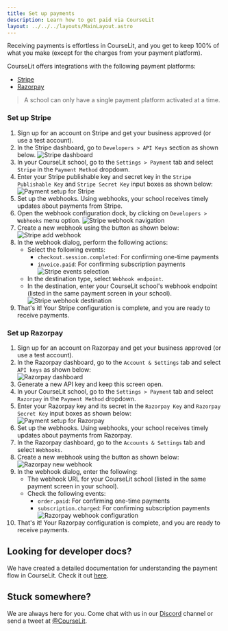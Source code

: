 ```yaml
---
title: Set up payments
description: Learn how to get paid via CourseLit
layout: ../../../layouts/MainLayout.astro
---
```


Receiving payments is effortless in CourseLit, and you get to keep 100% of what you make (except for the charges from your payment platform).

CourseLit offers integrations with the following payment platforms:

-   [Stripe](https://stripe.com)
-   [Razorpay](https://razorpay.com)

> A school can only have a single payment platform activated at a time.

### Set up Stripe

1. Sign up for an account on Stripe and get your business approved (or use a test account).
2. In the Stripe dashboard, go to `Developers > API Keys` section as shown below.
   ![Stripe dashboard](/assets/schools/stripe-api-keys.png)
3. In your CourseLit school, go to the `Settings > Payment` tab and select `Stripe` in the `Payment Method` dropdown.
4. Enter your Stripe publishable key and secret key in the `Stripe Publishable Key` and `Stripe Secret Key` input boxes as shown below:  
   ![Payment setup for Stripe](/assets/schools/payment-setup-stripe.png)
5. Set up the webhooks. Using webhooks, your school receives timely updates about payments from Stripe.
6. Open the webhook configuration dock, by clicking on `Developers > Webhooks` menu option.
   ![Stripe webhook navigation](/assets/schools/stripe-webhook-navigation.png)
7. Create a new webhook using the button as shown below:  
   ![Stripe add webhook](/assets/schools/stripe-add-webhook.png)
8. In the webhook dialog, perform the following actions:
    - Select the following events:
        - `checkout.session.completed`: For confirming one-time payments
        - `invoice.paid`: For confirming subscription payments  
          ![Stripe events selection](/assets/schools/stripe-events-selection.png)
    - In the destination type, select `Webhook endpoint`.
    - In the destination, enter your CourseLit school's webhook endpoint (listed in the same payment screen in your school).
      ![Stripe webhook destination](/assets/schools/stripe-courselit-webhook-entry.png)
9. That's it! Your Stripe configuration is complete, and you are ready to receive payments.

### Set up Razorpay

1. Sign up for an account on Razorpay and get your business approved (or use a test account).
2. In the Razorpay dashboard, go to the `Account & Settings` tab and select `API keys` as shown below:  
   ![Razorpay dashboard](/assets/schools/razorpay-dashboard-api-key.png)
3. Generate a new API key and keep this screen open.
4. In your CourseLit school, go to the `Settings > Payment` tab and select `Razorpay` in the `Payment Method` dropdown.
5. Enter your Razorpay key and its secret in the `Razorpay Key` and `Razorpay Secret Key` input boxes as shown below:  
   ![Payment setup for Razorpay](/assets/schools/payment-setup-razorpay.png)
6. Set up the webhooks. Using webhooks, your school receives timely updates about payments from Razorpay.
7. In the Razorpay dashboard, go to the `Accounts & Settings` tab and select `Webhooks`.
8. Create a new webhook using the button as shown below:  
   ![Razorpay new webhook](/assets/schools/razorpay-add-webhook.png)
9. In the webhook dialog, enter the following:
    - The webhook URL for your CourseLit school (listed in the same payment screen in your school).
    - Check the following events:
        - `order.paid`: For confirming one-time payments
        - `subscription.charged`: For confirming subscription payments  
          ![Razorpay webhook configuration](/assets/schools/razorpay-webhook-config.png)
10. That's it! Your Razorpay configuration is complete, and you are ready to receive payments.

## Looking for developer docs?

We have created a detailed documentation for understanding the payment flow in CourseLit. Check it out [here]().

## Stuck somewhere?

We are always here for you. Come chat with us in our <a href="https://discord.com/invite/GR4bQsN" target="_blank">Discord</a> channel or send a tweet at <a href="https://twitter.com/courselit" target="_blank">@CourseLit</a>.
